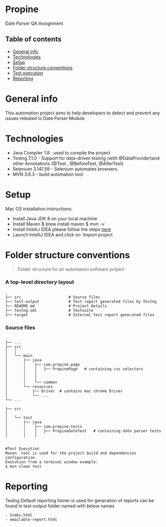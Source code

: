 # Propine
Date Parser QA Assignment

## Table of contents
* [General info](#general-info)
* [Technologies](#technologies)
* [Setup](#setup)
* [Folder structure conventions](#folder-structure-conventions)
* [Test execution](#test-execution)
* [Reporting](#reporting)

General info
============
This automation project aims to help developers to detect and prevent any issues releated to Date Parser Module

Technologies
============
- Java Compiler 1.8 : used to compile the project
- Testng 7.1.0 - Support for data-driven testing (with @DataProvider)and other Annotations (@Test , @BeforeTest, @AfterTest)
- Selenium 3.141.59 - Selenium automates browsers.
- MVN  3.6.3 - build automation tool

Setup
=====
Mac OS installation instructions:
* Install Java JDK 8 on your local machine
* Install Maven
$ brew install maven
$ mvn -v
* Install IntelliJ IDEA please follow the steps [here](https://www.jetbrains.com/idea/)
* Launch IntelliJ IDEA and click on `Import project

Folder structure conventions
============================

> Folder structure for an automation software project

### A top-level directory layout
    .
    ├── src                     # Source files
    ├── test-output             # Test report generated files by Testng
    ├── README.md               # Project Details
    ├── Testng.xml              # Testsuite
    ├── target                  # Internal test report generated files

### Source files
    .
    ├── ...
    ├── src
    │   │
    │   └── main
    │       ├── java
    │       │    ├── com.propine.page
    │       │    │   ├── PropinePage   # containing css selectors
    │       │    │
    │       │    │
    │       │    └── common
    │       └── resources
    │           ├── Driver  # contains mac chrome Driver
    │           └── ...
    └── ...

    ├── src
    │
    │   └── test
    │       ├── java
    │       │    ├── com.propine.tests
    │       │    │   ├── PropineDateTest   # containing date parser tests
    │       │    │


    #Test Execution
    Maven  tool is used for the project build and dependencies configuration.
    Execution from a terminal window example:
    $ mvn clean test

   Reporting
   =========
   Testng Default reporting listner is used for generation of reports can be found  in test-output folder  named with below names
   
    - Index.html
    - emailable-report.html
